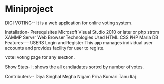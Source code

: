 # Miniproject
DIGI VOTING--
It is a web application for online voting system.

Installation-
Prerequisites
Microsoft Visual Studio 2010 or later or php strom
XAMMP Server
Web Browser
Technologies Used
HTML
CSS
PHP
Maria DB
Features---
USERS
Login and Register
This app manages individual user accounts and provides facility for user to registe.

Vote!
voting page for any election.

Show Stats-
It shows the all candiadates sorted by number of votes.

Contributers--
Diya Singhal
Megha Nigam
Priya Kumari
Tanu Raj
